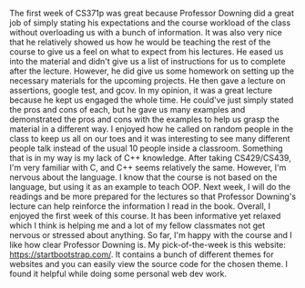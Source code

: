 
The first week of CS371p was great because Professor Downing did a great job of simply stating his expectations and the course workload of the class without overloading us with a bunch of information. It was also very nice that he relatively showed us how he would be teaching the rest of the course to give us a feel on what to expect from his lectures. He eased us into the material and didn't give us a list of instructions for us to complete after the lecture. However, he did give us some homework on setting up the necessary materials for the upcoming projects. He then gave a lecture on assertions, google test, and gcov. In my opinion, it was a great lecture because he kept us engaged the whole time. He could've just simply stated the pros and cons of each, but he gave us many examples and demonstrated the pros and cons with the examples to help us grasp the material in a different way. I enjoyed how he called on random people in the class to keep us all on our toes and it was interesting to see many different people talk instead of the usual 10 people inside a classroom. Something that is in my way is my lack of C++ knowledge. After taking CS429/CS439, I'm very familiar with C, and C++ seems relatively the same. However, I'm nervous about the language. I know that the course is not based on the language, but using it as an example to teach OOP. Next week, I will do the readings and be more prepared for the lectures so that Professor Downing's lecture can help reinforce the information I read in the book. Overall, I enjoyed the first week of this course. It has been informative yet relaxed which I think is helping me and a lot of my fellow classmates not get nervous or stressed about anything. So far, I'm happy with the course and I like how clear Professor Downing is. My pick-of-the-week is this website: https://startbootstrap.com/. It contains a bunch of different themes for websites and you can easily view the source code for the chosen theme. I found it helpful while doing some personal web dev work.